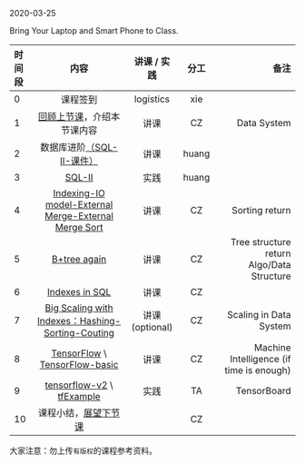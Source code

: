 2020-03-25

Bring Your Laptop  and Smart Phone to Class. 

|时间段     |  内容    | 讲课 / 实践     |  分工  |  备注       |
| :---      |   :----:    |   :----:    |    :----:    | ---: |
|   0       |  课程签到     |  logistics   |     xie     |        |
|   1       |  [回顾上节课](../WW6/WW6-Plan.md)，介绍本节课内容     |  讲课    |     CZ     |   Data System      |
|   2       |  数据库进阶[（SQL-II-课件）](../WW6#数据库进阶课件)  |   讲课    |     huang     |         |
|   3       |  [SQL-II](../../ML-BD-Algo/cs145-2018/SQL-1-Activities/Lecture-3.ipynb)    |   实践    |     huang     |         |
|   4       |  [Indexing-IO model-External Merge-External Merge Sort](12-13_Indexing-IO_Model-External_Merge.pdf)    |   讲课    |     CZ     |  Sorting return        |
| 5    | [B+tree again](13_B_Plus_Trees.pdf) | 讲课 | CZ   | Tree structure return<br />Algo/Data Structure |
| 6    | [Indexes in SQL](../../ML-BD-Algo/cs245-2017/CS245-Notes52-Index_in_SQL.pdf) | 讲课 | CZ   |      |
| 7    | [Big Scaling with Indexes：Hashing-Sorting-Couting](12-15-Big_Scaling_with_Indexes-Hashing-Sorting-Couting.pdf) | 讲课(optional) | CZ   | Scaling in Data System |
| 8    | [TensorFlow](http://tensorflow.google.cn) \ [TensorFlow-basic](2tensorflow-basic.pdf) | 讲课 | CZ   | Machine Intelligence (if time is enough) |
| 9    | [tensorflow-v2](../../TensorFlow/TensorFlow-v2) \ [tfExample](https://github.com/saturn-lab/tfExample) | 实践 | TA   | TensorBoard |
| 10   | 课程小结，[展望下节课](../WW8/WW8-Plan.md) |      | CZ   |      |


大家注意：勿上传``有版权``的课程参考资料。




